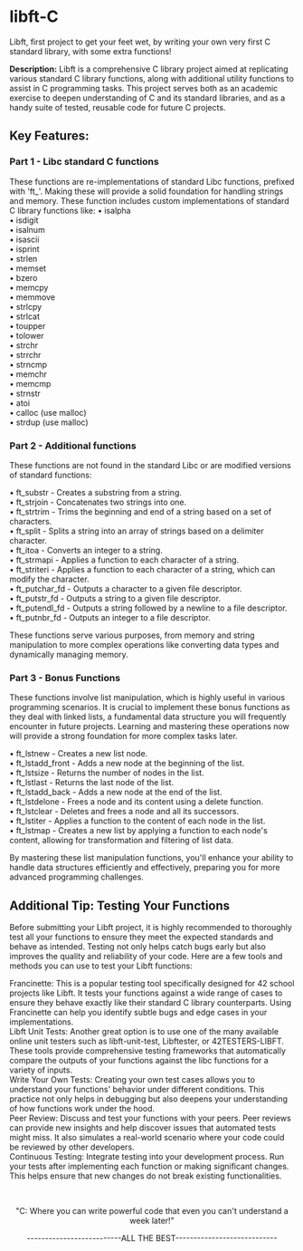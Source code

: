 # libft-C
Libft, first project to get your feet wet, by writing your own very first C standard library, with some extra functions!

**Description:**
Libft is a comprehensive C library project aimed at replicating various standard C library functions, along with additional utility functions to assist in C programming tasks. This project serves both as an academic exercise to deepen understanding of C and its standard libraries, and as a handy suite of tested, reusable code for future C projects.

## Key Features:
### **Part 1 - Libc standard C functions**
These functions are re-implementations of standard Libc functions, prefixed with 'ft_'. Making these will provide a solid foundation for handling strings and memory. These function includes custom implementations of standard C library functions like:
• isalpha
<br/>
• isdigit
<br/>
• isalnum
<br/>
• isascii
<br/>
• isprint
<br/>
• strlen
<br/>
• memset
<br/>
• bzero
<br/>
• memcpy
<br/>
• memmove
<br/>
• strlcpy
<br/>
• strlcat
<br/>
• toupper
<br/>
• tolower
<br/>
• strchr
<br/>
• strrchr
<br/>
• strncmp
<br/>
• memchr
<br/>
• memcmp
<br/>
• strnstr
<br/>
• atoi
<br/>
• calloc (use malloc)
<br/>
• strdup (use malloc)
<br/>

### **Part 2 - Additional functions**
These functions are not found in the standard Libc or are modified versions of standard functions:

• ft_substr - Creates a substring from a string.
<br/>
• ft_strjoin - Concatenates two strings into one.
<br/>
• ft_strtrim - Trims the beginning and end of a string based on a set of characters.
<br/>
• ft_split - Splits a string into an array of strings based on a delimiter character.
<br/>
• ft_itoa - Converts an integer to a string.
<br/>
• ft_strmapi - Applies a function to each character of a string.
<br/>
• ft_striteri - Applies a function to each character of a string, which can modify the character.
<br/>
• ft_putchar_fd - Outputs a character to a given file descriptor.
<br/>
• ft_putstr_fd - Outputs a string to a given file descriptor.
<br/>
• ft_putendl_fd - Outputs a string followed by a newline to a file descriptor.
<br/>
• ft_putnbr_fd - Outputs an integer to a file descriptor.

These functions serve various purposes, from memory and string manipulation to more complex operations like converting data types and dynamically managing memory.

### **Part 3 - Bonus Functions**
These functions involve list manipulation, which is highly useful in various programming scenarios. It is crucial to implement these bonus functions as they deal with linked lists, a fundamental data structure you will frequently encounter in future projects. Learning and mastering these operations now will provide a strong foundation for more complex tasks later.

• ft_lstnew - Creates a new list node.
<br/>
• ft_lstadd_front - Adds a new node at the beginning of the list.
<br/>
• ft_lstsize - Returns the number of nodes in the list.
<br/>
• ft_lstlast - Returns the last node of the list.
<br/>
• ft_lstadd_back - Adds a new node at the end of the list.
<br/>
• ft_lstdelone - Frees a node and its content using a delete function.
<br/>
• ft_lstclear - Deletes and frees a node and all its successors.
<br/>
• ft_lstiter - Applies a function to the content of each node in the list.
<br/>
• ft_lstmap - Creates a new list by applying a function to each node's content, allowing for transformation and filtering of list data.

By mastering these list manipulation functions, you'll enhance your ability to handle data structures efficiently and effectively, preparing you for more advanced programming challenges.

## **Additional Tip: Testing Your Functions**
Before submitting your Libft project, it is highly recommended to thoroughly test all your functions to ensure they meet the expected standards and behave as intended. Testing not only helps catch bugs early but also improves the quality and reliability of your code. Here are a few tools and methods you can use to test your Libft functions:

Francinette: This is a popular testing tool specifically designed for 42 school projects like Libft. It tests your functions against a wide range of cases to ensure they behave exactly like their standard C library counterparts. Using Francinette can help you identify subtle bugs and edge cases in your implementations.
<br/>
Libft Unit Tests: Another great option is to use one of the many available online unit testers such as libft-unit-test, Libftester, or 42TESTERS-LIBFT. These tools provide comprehensive testing frameworks that automatically compare the outputs of your functions against the libc functions for a variety of inputs.
<br/>
Write Your Own Tests: Creating your own test cases allows you to understand your functions' behavior under different conditions. This practice not only helps in debugging but also deepens your understanding of how functions work under the hood.
<br/>
Peer Review: Discuss and test your functions with your peers. Peer reviews can provide new insights and help discover issues that automated tests might miss. It also simulates a real-world scenario where your code could be reviewed by other developers.
<br/>
Continuous Testing: Integrate testing into your development process. Run your tests after implementing each function or making significant changes. This helps ensure that new changes do not break existing functionalities.

<br/>
<p align="center">
"C: Where you can write powerful code that even you can't understand a week later!"
<p align="center">
--------------------------ALL THE BEST----------------------------
